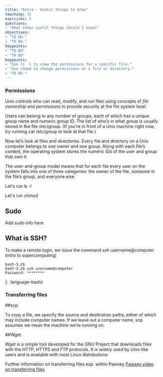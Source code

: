 ```yaml
---
title: "Extra - Useful things to know"
teaching: 15
exercises: 5
questions:
- "What other useful things should I know?"
objectives:
- "TO DO."
- "TO DO."
keypoints:
- "TO DO"
- "TO DO"
keypoints:
- "Use ls -l to view the permissions for a specific file."
- "Use chmod to change permissions on a file or directory."
- "TO DO."
---
```

### Permissions
Unix controls who can read, modify, and run files using concepts of *file ownership* and *permissions* to provide security at the file system level.


Users can belong to any number of groups, each of which has a unique group name and numeric group ID. The list of who’s in what group is usually stored in the file /etc/group. (If you’re in front of a Unix machine right now, try running cat /etc/group to look at that file.)

Now let’s look at files and directories. Every file and directory on a Unix computer belongs to one owner and one group. Along with each file’s content, the operating system stores the numeric IDs of the user and group that own it.

The user-and-group model means that for each file every user on the system falls into one of three categories: the owner of the file, someone in the file’s group, and everyone else.

Let's run ls -l

Let's run chmod
 
## Sudo

Add sudo info here

## What is SSH?

To make a remote login, we issue the command ssh username@computer (intro to supercomputing)

~~~
bash-3.2$ 
bash-3.2$ ssh username@computer
Password: ********
~~~
{: .language-bash}



### Transferring files

##scp

To copy a file, we specify the source and destination paths, either of which may include computer names. If we leave out a computer name, scp assumes we mean the machine we’re running on.

##Wget

Wget is a simple tool developed for the GNU Project that downloads files with the HTTP, HTTPS and FTP protocols. It is widely used by Unix-like users and is available with most Linux distributions.

Further information on transferring files esp. within Pawsey 
[Pawsey video on transferring files](https://youtu.be/3drzw-4aZTg)



